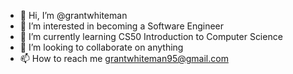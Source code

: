 - 👋 Hi, I’m @grantwhiteman
- 👀 I’m interested in becoming a Software Engineer
- 🌱 I’m currently learning CS50 Introduction to Computer Science
- 💞️ I’m looking to collaborate on anything
- 📫 How to reach me grantwhiteman95@gmail.com

<!---
grantwhiteman/grantwhiteman is a ✨ special ✨ repository because its `README.md` (this file) appears on your GitHub profile.
You can click the Preview link to take a look at your changes.
--->
